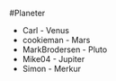 #Planeter

- Carl - Venus
- cookieman - Mars
- MarkBrodersen - Pluto
- Mike04 - Jupiter
- Simon - Merkur
